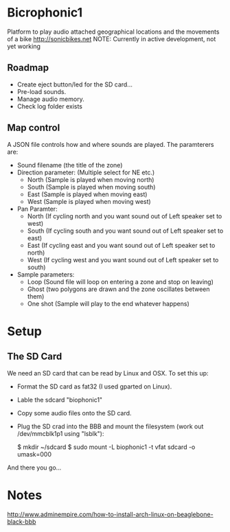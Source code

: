 Bicrophonic1
============

Platform to play audio attached geographical locations and the movements of a bike http://sonicbikes.net
NOTE: Currently in active development, not yet working

Roadmap
-----------------
- Create eject button/led for the SD card...
- Pre-load sounds.
- Manage audio memory.
- Check log folder exists

Map control
-----------------
A JSON file controls how and where sounds are played. The paramterers are:

- Sound filename (the title of the zone)
- Direction parameter: (Multiple select for NE etc.) 
  - North (Sample is played when moving north) 
  - South (Sample is played when moving south) 
  - East (Sample is played when moving east)
  - West (Sample is played when moving west)
- Pan Paramter: 
  - North (If cycling north and you want sound out of Left speaker set to west)
  - South (If cycling south and you want sound out of Left speaker set to east)
  - East (If cycling east and you want sound out of Left speaker set to north)
  - West (If cycling west and you want sound out of Left speaker set to south)
- Sample parameters: 
  - Loop (Sound file will loop on entering a zone and stop on leaving)
  - Ghost (two polygons are drawn and the zone oscillates between them)
  - One shot (Sample will play to the end whatever happens)


Setup
==================

The SD Card
-----------
We need an SD card that can be read by Linux and OSX. To set this up:

- Format the SD card as fat32 (I used gparted on Linux).
- Lable the sdcard "biophonic1"
- Copy some audio files onto the SD card.
- Plug the SD crad into the BBB and mount the filesystem (work out /dev/mmcblk1p1 using "lsblk"):

    $ mkdir ~/sdcard
    $ sudo mount -L biophonic1 -t vfat sdcard -o umask=000

And there you go...

Notes
=====================
http://www.adminempire.com/how-to-install-arch-linux-on-beaglebone-black-bbb





